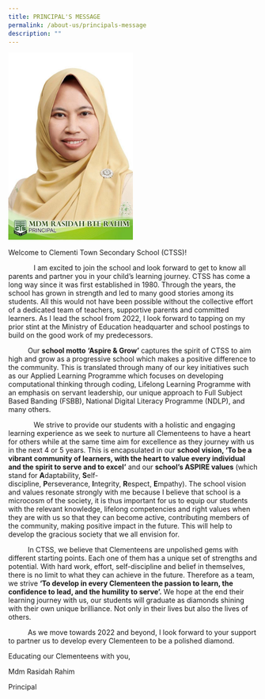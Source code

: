```yaml
---
title: PRINCIPAL'S MESSAGE
permalink: /about-us/principals-message
description: ""
---
```


<style>  
img {  
  display: block;  
  margin-left: auto;  
  margin-right: auto;  
}  
</style>  
<body><img src="/images/Mdm%20Rasidah%20Bte%20Rahim.jpeg" alt="Mdm Rasidah Bte Rahim" style="width:50%;">  
  
</body>

Welcome to Clementi Town Secondary School (CTSS)!

             I am excited to join the school and look forward to get to know all parents and partner you in your child’s learning journey. CTSS has come a long way since it was first established in 1980. Through the years, the school has grown in strength and led to many good stories among its students. All this would not have been possible without the collective effort of a dedicated team of teachers, supportive parents and committed learners. As I lead the school from 2022, I look forward to tapping on my prior stint at the Ministry of Education headquarter and school postings to build on the good work of my predecessors.

          Our **school motto** **‘Aspire & Grow’** captures the spirit of CTSS to aim high and grow as a progressive school which makes a positive difference to the community. This is translated through many of our key initiatives such as our Applied Learning Programme which focuses on developing computational thinking through coding, Lifelong Learning Programme with an emphasis on servant leadership, our unique approach to Full Subject Based Banding (FSBB), National Digital Literacy Programme (NDLP), and many others.      

  

             We strive to provide our students with a holistic and engaging learning experience as we seek to nurture all Clementeens to have a heart for others while at the same time aim for excellence as they journey with us in the next 4 or 5 years. This is encapsulated in our **school vision, ‘To be a vibrant community of learners, with the heart to value every individual and the spirit to serve and to excel’** and our **school’s ASPIRE values** (which stand for **A**daptability, **S**elf-discipline, **P**erseverance, **I**ntegrity, **R**espect, **E**mpathy). The school vision and values resonate strongly with me because I believe that school is a microcosm of the society, it is thus important for us to equip our students with the relevant knowledge, lifelong competencies and right values when they are with us so that they can become active, contributing members of the community, making positive impact in the future. This will help to develop the gracious society that we all envision for.

          In CTSS, we believe that Clementeens are unpolished gems with different starting points. Each one of them has a unique set of strengths and potential. With hard work, effort, self-discipline and belief in themselves, there is no limit to what they can achieve in the future. Therefore as a team, we strive **‘To develop in every Clementeen the passion to learn, the confidence to lead, and the humility to serve’.** We hope at the end their learning journey with us, our students will graduate as diamonds shining with their own unique brilliance. Not only in their lives but also the lives of others.

          As we move towards 2022 and beyond, I look forward to your support to partner us to develop every Clementeen to be a polished diamond.

Educating our Clementeens with you,

Mdm Rasidah Rahim

Principal